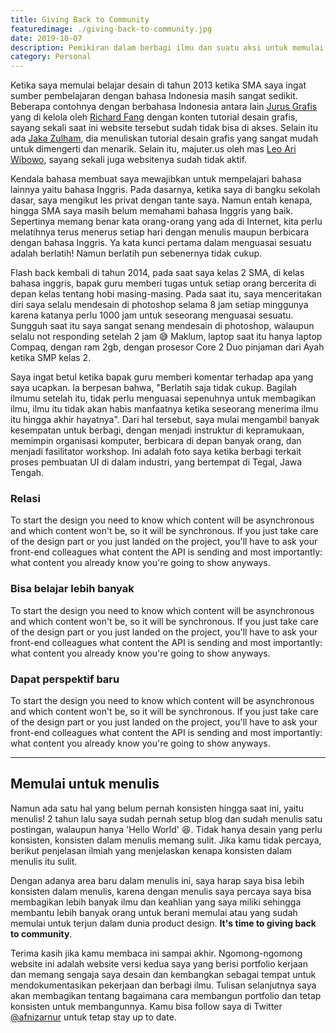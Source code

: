 ```yaml
---
title: Giving Back to Community
featuredimage: ./giving-back-to-community.jpg
date: 2019-10-07
description: Pemikiran dalam berbagi ilmu dan suatu aksi untuk memulai untuk menulis kembali.
category: Personal
---
```


Ketika saya memulai belajar desain di tahun 2013 ketika SMA saya ingat sumber pembelajaran dengan bahasa Indonesia masih sangat sedikit. Beberapa contohnya dengan berbahasa Indonesia antara lain [Jurus Grafis](https://www.facebook.com/jurusgrafis) yang di kelola oleh [Richard Fang](https://id.linkedin.com/in/rfang) dengan konten tutorial desain grafis, sayang sekali saat ini website tersebut sudah tidak bisa di akses. Selain itu ada [Jaka Zulham](https://jakajulham.com/), dia menuliskan tutorial desain grafis yang sangat mudah untuk dimengerti dan menarik. Selain itu, majuter.us oleh mas [Leo Ari Wibowo](https://www.behance.net/LeoAW), sayang sekali juga websitenya sudah tidak aktif.

Kendala bahasa membuat saya mewajibkan untuk mempelajari bahasa lainnya yaitu bahasa Inggris. Pada dasarnya, ketika saya di bangku sekolah dasar, saya mengikut les privat dengan tante saya. Namun entah kenapa, hingga SMA saya masih belum memahami bahasa Inggris yang baik. Sepertinya memang benar kata orang-orang yang ada di Internet, kita perlu melatihnya terus menerus setiap hari dengan menulis maupun berbicara dengan bahasa Inggris. Ya kata kunci pertama dalam menguasai sesuatu adalah berlatih! Namun berlatih pun sebenernya tidak cukup.

Flash back kembali di tahun 2014, pada saat saya kelas 2 SMA, di kelas bahasa inggris, bapak guru memberi tugas untuk setiap orang bercerita di depan kelas tentang hobi masing-masing. Pada saat itu, saya menceritakan diri saya selalu mendesain di photoshop selama 8 jam setiap minggunya karena katanya perlu 1000 jam untuk seseorang menguasai sesuatu. Sungguh saat itu saya sangat senang mendesain di photoshop, walaupun selalu not responding setelah 2 jam 😅 Maklum, laptop saat itu hanya laptop Compaq, dengan ram 2gb, dengan prosesor Core 2 Duo pinjaman dari Ayah ketika SMP kelas 2.

Saya ingat betul ketika bapak guru memberi komentar terhadap apa yang saya ucapkan. Ia berpesan bahwa, "Berlatih saja tidak cukup. Bagilah ilmumu setelah itu, tidak perlu menguasai sepenuhnya untuk membagikan ilmu, ilmu itu tidak akan habis manfaatnya ketika seseorang menerima ilmu itu hingga akhir hayatnya". Dari hal tersebut, saya mulai mengambil banyak kesempatan untuk berbagi, dengan menjadi instruktur di kepramukaan, memimpin organisasi komputer, berbicara di depan banyak orang, dan menjadi fasilitator workshop. Ini adalah foto saya ketika berbagi terkait proses pembuatan UI di dalam industri, yang bertempat di Tegal, Jawa Tengah.

### Relasi

To start the design you need to know which content will be asynchronous and which content won't be, so it will be synchronous. If you just take care of the design part or you just landed on the project, you'll have to ask your front-end colleagues what content the API is sending and most importantly: what content you already know you're going to show anyways.

### Bisa belajar lebih banyak

To start the design you need to know which content will be asynchronous and which content won't be, so it will be synchronous. If you just take care of the design part or you just landed on the project, you'll have to ask your front-end colleagues what content the API is sending and most importantly: what content you already know you're going to show anyways.

### Dapat perspektif baru

To start the design you need to know which content will be asynchronous and which content won't be, so it will be synchronous. If you just take care of the design part or you just landed on the project, you'll have to ask your front-end colleagues what content the API is sending and most importantly: what content you already know you're going to show anyways.

---

## Memulai untuk menulis

Namun ada satu hal yang belum pernah konsisten hingga saat ini, yaitu menulis! 2 tahun lalu saya sudah pernah setup blog dan sudah menulis satu postingan, walaupun hanya 'Hello World' 😆. Tidak hanya desain yang perlu konsisten, konsisten dalam menulis memang sulit. Jika kamu tidak percaya, berikut penjelasan ilmiah yang menjelaskan kenapa konsisten dalam menulis itu sulit.

Dengan adanya area baru dalam menulis ini, saya harap saya bisa lebih konsisten dalam menulis, karena dengan menulis saya percaya saya bisa membagikan lebih banyak ilmu dan keahlian yang saya miliki sehingga membantu lebih banyak orang untuk berani memulai atau yang sudah memulai untuk terjun dalam dunia product design. **It's time to giving back to community**.

Terima kasih jika kamu membaca ini sampai akhir. Ngomong-ngomong website ini adalah website versi kedua saya yang berisi portfolio kerjaan dan memang sengaja saya desain dan kembangkan sebagai tempat untuk mendokumentasikan pekerjaan dan berbagi ilmu. Tulisan selanjutnya saya akan membagikan tentang bagaimana cara membangun portfolio dan tetap konsisten untuk membangunnya. Kamu bisa follow saya di Twitter [@afnizarnur](https://twitter.com/afnizarnur) untuk tetap stay up to date.
